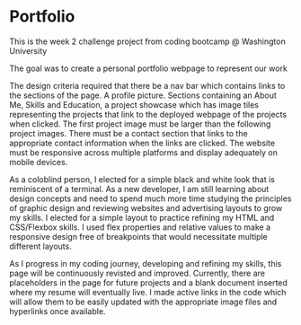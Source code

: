 # Portfolio
This is the week 2 challenge project from coding bootcamp @ Washington University 

The goal was to create a personal portfolio webpage to represent our work

The design criteria required that there be a nav bar which contains links to the sections of the page. 
A profile picture. Sections containing an About Me, Skills and Education, a project showcase which has image tiles representing the projects that link to the deployed webpage of the projects when clicked. The first project image must be larger than the following project images. There must be a contact section that links to the appropriate contact information when the links are clicked. The website must be responsive across multiple platforms and display adequately on mobile devices.

As a coloblind person, I elected for a simple black and white look that is reminiscent of a terminal. As a new developer, I am still learning about design  concepts and need to spend much more time studying the principles of graphic design and reviewing websites and advertising layouts to grow my skills. I elected for a simple layout to practice refining my HTML and CSS/Flexbox skills. I used flex properties and relative values to make a responsive design free of breakpoints that would necessitate multiple different layouts. 

As I progress in my coding journey, developing and refining my skills, this page will be continuously revisted and improved. Currently, there are placeholders in the page for future projects and a blank document inserted where my resume will eventually live. I made active links in the code which will allow them to be easily updated with the appropriate image files and hyperlinks once available. 

